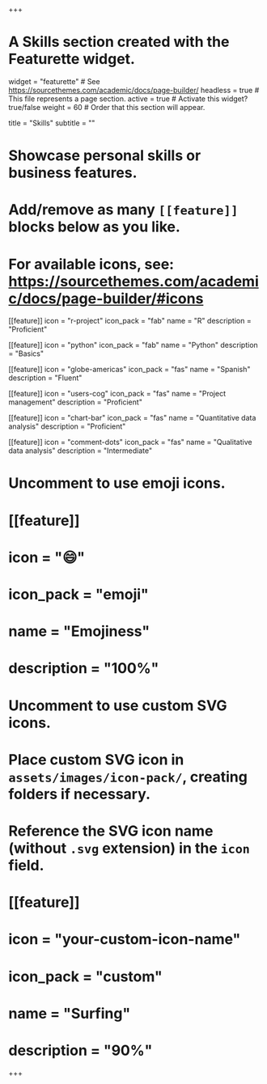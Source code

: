 +++
# A Skills section created with the Featurette widget.
widget = "featurette"  # See https://sourcethemes.com/academic/docs/page-builder/
headless = true  # This file represents a page section.
active = true  # Activate this widget? true/false
weight = 60  # Order that this section will appear.

title = "Skills"
subtitle = ""

# Showcase personal skills or business features.
# 
# Add/remove as many `[[feature]]` blocks below as you like.
# 
# For available icons, see: https://sourcethemes.com/academic/docs/page-builder/#icons

[[feature]]
  icon = "r-project"
  icon_pack = "fab"
  name = "R"
  description = "Proficient"
  
[[feature]]
  icon = "python"
  icon_pack = "fab"
  name = "Python"
  description = "Basics"  
  
[[feature]]
  icon = "globe-americas"
  icon_pack = "fas"
  name = "Spanish"
  description = "Fluent"

[[feature]]
  icon = "users-cog"
  icon_pack = "fas"
  name = "Project management"
  description = "Proficient"  

[[feature]]
  icon = "chart-bar"
  icon_pack = "fas"
  name = "Quantitative data analysis"
  description = "Proficient"

[[feature]]
  icon = "comment-dots"
  icon_pack = "fas"
  name = "Qualitative data analysis"
  description = "Intermediate" 


# Uncomment to use emoji icons.
# [[feature]]
#  icon = ":smile:"
#  icon_pack = "emoji"
#  name = "Emojiness"
#  description = "100%"  

# Uncomment to use custom SVG icons.
# Place custom SVG icon in `assets/images/icon-pack/`, creating folders if necessary.
# Reference the SVG icon name (without `.svg` extension) in the `icon` field.
# [[feature]]
#  icon = "your-custom-icon-name"
#  icon_pack = "custom"
#  name = "Surfing"
#  description = "90%"

+++
